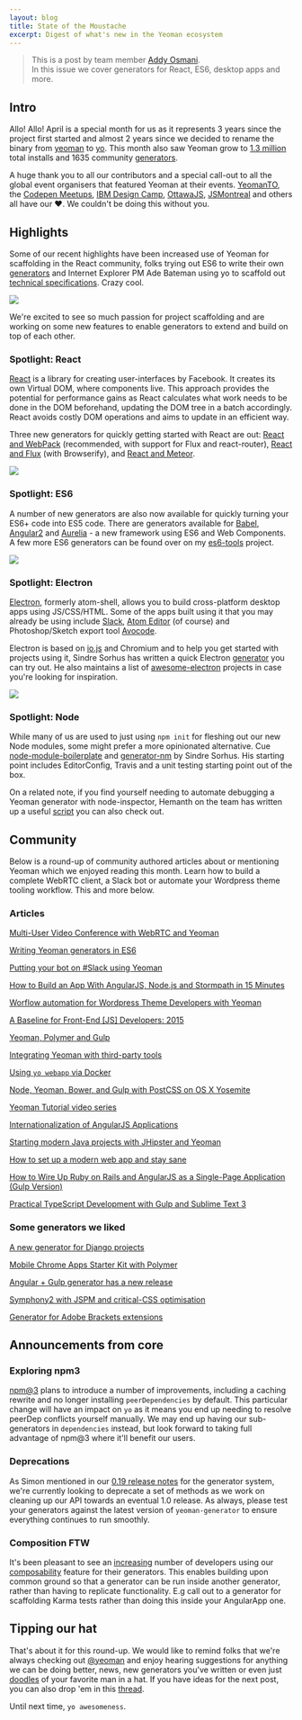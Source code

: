 ```yaml
---
layout: blog
title: State of the Moustache
excerpt: Digest of what's new in the Yeoman ecosystem
---
```


> This is a post by team member [Addy Osmani](https://github.com/addyosmani). <br>In this issue we cover generators for React, ES6, desktop apps and more.

## Intro

Allo! Allo! April is a special month for us as it represents 3 years since the project first started and almost 2 years since we decided to rename the binary from [yeoman](http://github.com/yeoman/yeoman) to [yo](http://github.com/yeoman/yo). This month also saw Yeoman grow to [1.3 million](http://www.npm-stats.com/~packages/yo) total installs and 1635 community [generators](http://hardwarelivreusp.org/generators/).

A huge thank you to all our contributors and a special call-out to all the global event organisers that featured Yeoman at their events. [YeomanTO](https://twitter.com/YeomanTO), the [Codepen Meetups](https://twitter.com/Smartass_io/status/580501962527010816), [IBM Design Camp](https://twitter.com/kevinSuttle/status/568811512938127361), [OttawaJS](https://twitter.com/solanojuan/status/575807587095990272), [JSMontreal](https://twitter.com/jsmontreal) and others all have our ❤. We couldn't be doing this without you.

## Highlights

Some of our recent highlights have been increased use of Yeoman for scaffolding in the React community, folks trying out ES6 to write their own [generators](http://mammal.io/articles/yeoman-generators-es6) and Internet Explorer PM Ade Bateman using yo to scaffold out [technical specifications](http://adrianba.net/archive/2015/03/14/using-yeoman-to-start-writing-technical-specifications-with-respec.aspx). Crazy cool.

![](/assets/img/blog/april-es6.png)

We're excited to see so much passion for project scaffolding and are working on some new features to enable generators to extend and build on top of each other.

### Spotlight: React

[React](http://reactjs.com) is a library for creating user-interfaces by Facebook. It creates its own Virtual DOM, where components live. This approach provides the potential for performance gains as React calculates what work needs to be done in the DOM beforehand, updating the DOM tree in a batch accordingly. React avoids costly DOM operations and aims to update in an efficient way.

Three new generators for quickly getting started with React are out: [React and WebPack](https://github.com/newtriks/generator-react-webpack) (recommended, with support for Flux and react-router), [React and Flux](https://github.com/banderson/generator-flux-react) (with Browserify), and [React and Meteor](https://github.com/payner35/generator-meteor-react).

![](/assets/img/blog/april-react.png)


### Spotlight: ES6

A number of new generators are also now available for quickly turning your ES6+ code into ES5 code. There are generators available for [Babel](https://github.com/thejameskyle/generator-es6-library-boilerplate), [Angular2](https://github.com/swirlycheetah/generator-angular2) and [Aurelia](https://github.com/zewa666/generator-aurelia) - a new framework using ES6 and Web Components. A few more ES6 generators can be found over on my [es6-tools](https://github.com/addyosmani/es6-tools#code-generation) project.

![](/assets/img/blog/april-es62.png)

### Spotlight: Electron

[Electron](http://electron.atom.io/), formerly atom-shell, allows you to build cross-platform desktop apps using JS/CSS/HTML. Some of the apps built using it that you may already be using include [Slack](https://slack.com/), [Atom Editor](https://atom.io) (of course) and Photoshop/Sketch export tool [Avocode](http://avocode.com/).

Electron is based on [io.js](http://iojs.org/) and Chromium and to help you get started with projects using it, Sindre Sorhus has written a quick Electron [generator](https://github.com/sindresorhus/generator-electron) you can try out. He also maintains a list of [awesome-electron](https://github.com/sindresorhus/awesome-electron) projects in case you're looking for inspiration.

![](/assets/img/blog/april-electron.png)

### Spotlight: Node

While many of us are used to just using `npm init` for fleshing out our new Node modules, some might prefer a more opinionated alternative.  Cue [node-module-boilerplate](https://github.com/sindresorhus/node-module-boilerplate) and [generator-nm](https://github.com/sindresorhus/generator-nm) by Sindre Sorhus. His starting point includes EditorConfig, Travis and a unit testing starting point out of the box. 

On a related note, if you find yourself needing to automate debugging a Yeoman generator with node-inspector, Hemanth on the team has written up a useful [script](https://github.com/hemanth/debug-yeoman-generator) you can also check out.

## Community

Below is a round-up of community authored articles about or mentioning Yeoman which we enjoyed reading this month. Learn how to build a complete WebRTC client, a Slack bot or automate your Wordpress theme tooling workflow. This and more below.

### Articles

[Multi-User Video Conference with WebRTC and Yeoman](http://blog.mgechev.com/2014/12/26/multi-user-video-conference-webrtc-angularjs-yeoman)

[Writing Yeoman generators in ES6](http://mammal.io/articles/yeoman-generators-es6)

[Putting your bot on #Slack using Yeoman](http://blog.pandorabots.com/putting-your-bot-on-slack/)

[How to Build an App With AngularJS, Node.js and Stormpath in 15 Minutes](https://stormpath.com/blog/angular-node-15-minutes)

[Worflow automation for Wordpress Theme Developers with Yeoman](https://speakerdeck.com/artificermil/front-end-workflow-automation-for-wordpress-theme-and-plugin-development)

[A Baseline for Front-End \[JS\] Developers: 2015](http://rmurphey.com/blog/2015/03/23/a-baseline-for-front-end-developers-2015)

[Yeoman, Polymer and Gulp](http://robdodson.me/yeoman-polymer-and-gulp)

[Integrating Yeoman with third-party tools](http://hardwarelivreusp.org/authoring/integrating-yeoman.html)

[Using `yo webapp` via Docker](https://asciinema.org/a/13240)

[Node, Yeoman, Bower, and Gulp with PostCSS on OS X Yosemite](http://itmustbe.com/code/2015/04/04/node-yeoman-bower-gulp-postcss-os-x-yosemite/)

[Yeoman Tutorial video series](https://youtube.com/watch?list=PLpP9FLMkNf54AFwvRgYb8KMbKCaqqopsl&v=bqTLJi086Po)

[Internationalization of AngularJS Applications](https://scotch.io/tutorials/internationalization-of-angularjs-applications)

[Starting modern Java projects with JHipster and Yeoman](http://www.drissamri.be/blog/technology/starting-modern-java-project-with-jhipster/)

[How to set up a modern web app and stay sane](http://khmylov.com/blog/2015/02/build-web-app-and-survive/)

[How to Wire Up Ruby on Rails and AngularJS as a Single-Page Application (Gulp Version)](http://angularonrails.com/how-to-wire-up-ruby-on-rails-and-angularjs-as-a-single-page-application-gulp-version/?utm_medium=email&utm_source=rubyweekly)

[Practical TypeScript Development with Gulp and Sublime Text 3](https://airpair.com/typescript/posts/typescript-development-with-gulp-and-sublime-text?utm_medium=email&utm_source=javascriptweekly)

### Some generators we liked

[A new generator for Django projects](http://axiacore.github.io/generator-django-axiacore/)

[Mobile Chrome Apps Starter Kit with Polymer](https://github.com/ragingwind/mobile-chrome-apps-starter-kit)

[Angular + Gulp generator has a new release](https://github.com/Swiip/generator-gulp-angular/releases)

[Symphony2 with JSPM and critical-CSS optimisation](https://github.com/bezoerb/generator-grunt-symfony)

[Generator for Adobe Brackets extensions](https://github.com/sixertoy/generator-brackextension)

## Announcements from core

### Exploring npm3

[npm@3](https://github.com/npm/npm/wiki/Roadmap) plans to introduce a number of improvements, including a caching rewrite and no longer installing `peerDependencies` by default. This particular change will have an impact on `yo` as it means you end up needing to resolve peerDep conflicts yourself manually. We may end up having our sub-generators in `dependencies` instead, but look forward to taking full advantage of npm@3 where it'll benefit our users.

### Deprecations

As Simon mentioned in our [0.19 release notes](https://github.com/yeoman/generator/releases/tag/v0.19.0) for the generator system, we're currently looking to deprecate a set of methods as we work on cleaning up our API towards an eventual 1.0 release. As always, please test your generators against the latest version of `yeoman-generator` to ensure everything continues to run smoothly.

### Composition FTW

It's been pleasant to see an [increasing](https://twitter.com/tomwayson/status/588564830665084930) number of developers using our [composability](http://hardwarelivreusp.org/authoring/composability.html) feature for their generators. This enables building upon common ground so that a generator can be run inside another generator, rather than having to replicate functionality. E.g call out to a generator for scaffolding Karma tests rather than doing this inside your AngularApp one.

## Tipping our hat

That's about it for this round-up. We would like to remind folks that we're always checking out [@yeoman](http://twitter.com/yeoman) and enjoy hearing suggestions for anything we can be doing better, news, new generators you've written or even just [doodles](https://twitter.com/kittytail38/status/573522972528373761) of your favorite man in a hat. If you have ideas for the next post, you can also drop 'em in this [thread](https://github.com/yeoman/yeoman/issues/1411).

Until next time, `yo awesomeness`.

